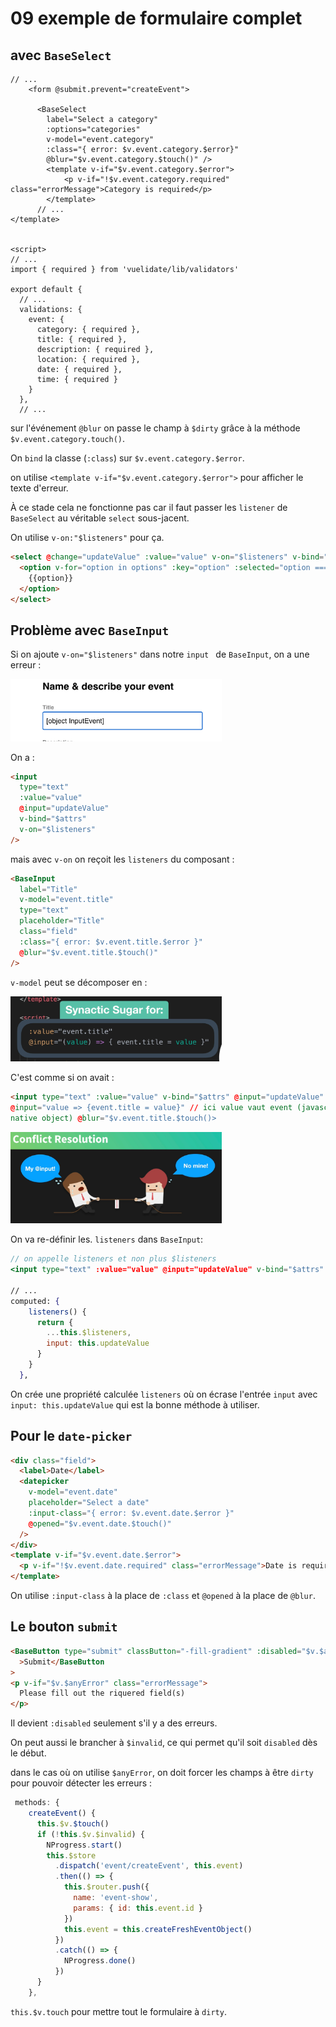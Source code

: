 # 09 exemple de formulaire complet

## avec `BaseSelect`

```vue
// ...
    <form @submit.prevent="createEvent">

      <BaseSelect
        label="Select a category"
        :options="categories"
        v-model="event.category"
        :class="{ error: $v.event.category.$error}"
        @blur="$v.event.category.$touch()" />
        <template v-if="$v.event.category.$error">
            <p v-if="!$v.event.category.required" class="errorMessage">Category is required</p>
        </template>
      // ...
</template>


<script>
// ...
import { required } from 'vuelidate/lib/validators'

export default {
  // ...
  validations: {
    event: {
      category: { required },
      title: { required },
      description: { required },
      location: { required },
      date: { required },
      time: { required }
    }
  },
  // ...
```

sur l'événement `@blur` on passe le champ à `$dirty` grâce à la méthode `$v.event.category.touch()`.

On `bind` la classe (`:class`) sur `$v.event.category.$error`.

on utilise `<template v-if="$v.event.category.$error">` pour afficher le texte d'erreur.

À ce stade cela ne fonctionne pas car il faut passer les `listener` de `BaseSelect` au véritable `select` sous-jacent.

On utilise `v-on:"$listeners"` pour ça.

```html
<select @change="updateValue" :value="value" v-on="$listeners" v-bind="$attrs">
  <option v-for="option in options" :key="option" :selected="option === value">
    {{option}}
  </option>
</select>
```

## Problème avec `BaseInput`

Si on ajoute `v-on="$listeners"` dans notre `input ` de `BaseInput`, on a une erreur :

<img src="assets/Screenshot2020-11-20at11.17.49.png" alt="Screenshot 2020-11-20 at 11.17.49" style="zoom:33%;" />

On a :

```html
<input
  type="text"
  :value="value"
  @input="updateValue"
  v-bind="$attrs"
  v-on="$listeners"
/>
```

mais avec `v-on` on reçoit les `listeners` du composant :

```html
<BaseInput
  label="Title"
  v-model="event.title"
  type="text"
  placeholder="Title"
  class="field"
  :class="{ error: $v.event.title.$error }"
  @blur="$v.event.title.$touch()"
/>
```

`v-model` peut se décomposer en :

<img src="assets/Screenshot2020-11-20at11.21.09.png" alt="Screenshot 2020-11-20 at 11.21.09" style="zoom:33%;" />

C'est comme si on avait :

```html
<input type="text" :value="value" v-bind="$attrs" @input="updateValue"
@input="value => {event.title = value}" // ici value vaut event (javascript
native object) @blur="$v.event.title.$touch()>
```

<img src="assets/Screenshot2020-11-20at11.26.15.png" alt="Screenshot 2020-11-20 at 11.26.15" style="zoom:33%;" />

On va re-définir les. `listeners` dans `BaseInput`:

```jsx
// on appelle listeners et non plus $listeners
<input type="text" :value="value" @input="updateValue" v-bind="$attrs" v-on="listeners">

// ...
computed: {
    listeners() {
      return {
        ...this.$listeners,
        input: this.updateValue
      }
    }
  },

```

On crée une propriété calculée `listeners` où on écrase l'entrée `input` avec `input: this.updateValue` qui est la bonne méthode à utiliser.

## Pour le `date-picker`

```html
<div class="field">
  <label>Date</label>
  <datepicker
    v-model="event.date"
    placeholder="Select a date"
    :input-class="{ error: $v.event.date.$error }"
    @opened="$v.event.date.$touch()"
  />
</div>
<template v-if="$v.event.date.$error">
  <p v-if="!$v.event.date.required" class="errorMessage">Date is required</p>
</template>
```

On utilise `:input-class` à la place de `:class` et `@opened` à la place de `@blur`.

## Le bouton `submit`

```html
<BaseButton type="submit" classButton="-fill-gradient" :disabled="$v.$anyError"
  >Submit</BaseButton
>
<p v-if="$v.$anyError" class="errorMessage">
  Please fill out the riquered field(s)
</p>
```

Il devient `:disabled` seulement s'il y a des erreurs.

On peut aussi le brancher à `$invalid`, ce qui permet qu'il soit `disabled` dès le début.

dans le cas où on utilise `$anyError`, on doit forcer les champs à être `dirty` pour pouvoir détecter les erreurs :

```js
 methods: {
    createEvent() {
      this.$v.$touch()
      if (!this.$v.$invalid) {
        NProgress.start()
        this.$store
          .dispatch('event/createEvent', this.event)
          .then(() => {
            this.$router.push({
              name: 'event-show',
              params: { id: this.event.id }
            })
            this.event = this.createFreshEventObject()
          })
          .catch(() => {
            NProgress.done()
          })
      }
    },
```

`this.$v.touch` pour mettre tout le formulaire à `dirty`.
